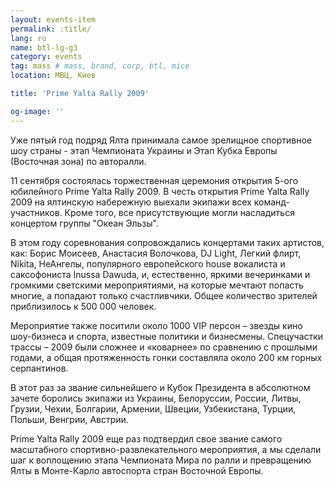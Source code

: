 ```yaml
---
layout: events-item
permalink: :title/
lang: ru
name: btl-lg-g3
category: events
tag: mass # mass, brand, corp, btl, mice
location: МВЦ, Киев

title: 'Prime Yalta Rally 2009'

og-image: ''
---
```


Уже пятый год подряд Ялта принимала самое зрелищное спортивное шоу страны - этап Чемпионата Украины и Этап Кубка Европы (Восточная зона) по авторалли.

11 сентября состоялась торжественная церемония открытия 5-ого юбилейного Prime Yalta Rally 2009. В честь открытия Prime Yalta Rally 2009 на ялтинскую набережную выехали экипажи всех команд-участников. Кроме того, все присутствующие могли насладиться концертом группы "Океан Эльзы".

В этом году соревнования сопровождались концертами таких артистов, как: Борис Моисеев, Анастасия Волочкова, DJ Light, Легкий флирт, Nikita, НеАнгелы, популярного европейского house вокалиста и саксофониста Inussa Dawuda, и, естественно, яркими вечеринками и громкими светскими мероприятиями, на которые мечтают попасть многие, а попадают только счастливчики. Общее количество зрителей приблизилось к 500 000 человек.

Мероприятие также поситили около 1000 VIP персон – звезды кино шоу-бизнеса и спорта, известные политики и бизнесмены.
Спецучастки трассы – 2009 были сложнее и «коварнее» по сравнению с прошлыми годами, а общая протяженность гонки составляла около 200 км горных серпантинов.

В этот раз за звание сильнейшего и Кубок Президента в абсолютном зачете боролись экипажи из Украины, Белоруссии, России, Литвы, Грузии, Чехии, Болгарии, Армении, Швеции, Узбекистана, Турции, Польши, Венгрии, Австрии.

Prime Yalta Rally 2009 еще раз подтвердил свое звание самого масштабного спортивно-развлекательного мероприятия, а мы сделали шаг к  воплощению этапа Чемпионата Мира по ралли и превращению Ялты в Монте-Карло автоспорта стран Восточной Европы.
